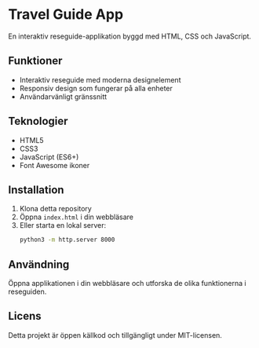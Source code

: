 # Travel Guide App

En interaktiv reseguide-applikation byggd med HTML, CSS och JavaScript.

## Funktioner

- Interaktiv reseguide med moderna designelement
- Responsiv design som fungerar på alla enheter
- Användarvänligt gränssnitt

## Teknologier

- HTML5
- CSS3
- JavaScript (ES6+)
- Font Awesome ikoner

## Installation

1. Klona detta repository
2. Öppna `index.html` i din webbläsare
3. Eller starta en lokal server:
   ```bash
   python3 -m http.server 8000
   ```

## Användning

Öppna applikationen i din webbläsare och utforska de olika funktionerna i reseguiden.

## Licens

Detta projekt är öppen källkod och tillgängligt under MIT-licensen.
